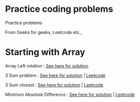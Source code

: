 # Practice coding problems
Practice problems

From Geeks for geeks, Leetcode etc.,

# Starting with Array

Array Left rotation : [See here for solution](https://gist.github.com/itsmac/9d984cec1d1757026c02a35c19e7b9d2)

3 Sum problem : [See here for solution](https://gist.github.com/itsmac/7c6b2e1c3db998fa186b820fbea4bd54) | [Leetcode](https://leetcode.com/problems/3sum/)

3 Sum closest : [See here for solution](https://gist.github.com/itsmac/56c25a709a4b303163d48421f232ca65) | [Leetcode](https://leetcode.com/problems/3sum-closest/submissions/)

Minimum Absolute Difference : [See here for solution](https://gist.github.com/itsmac/214d0dab13f23fd0c82b4430e4019433) | [Leetcode](https://leetcode.com/problems/minimum-absolute-difference/)
